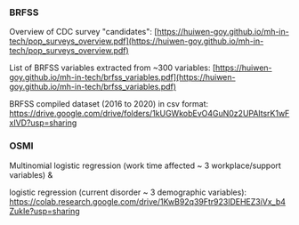 ### BRFSS

Overview of CDC survey "candidates":
[https://huiwen-goy.github.io/mh-in-tech/pop_surveys_overview.pdf](https://huiwen-goy.github.io/mh-in-tech/pop_surveys_overview.pdf)

List of BRFSS variables extracted from ~300 variables:
[https://huiwen-goy.github.io/mh-in-tech/brfss_variables.pdf](https://huiwen-goy.github.io/mh-in-tech/brfss_variables.pdf)

BRFSS compiled dataset (2016 to 2020) in csv format:
https://drive.google.com/drive/folders/1kUGWkobEvO4GuN0z2UPAltsrK1wFxIVD?usp=sharing

### OSMI

Multinomial logistic regression (work time affected ~ 3 workplace/support variables) & 

logistic regression (current disorder ~ 3 demographic variables):
https://colab.research.google.com/drive/1KwB92q39Ftr923lDEHEZ3iVx_b4ZukIe?usp=sharing
